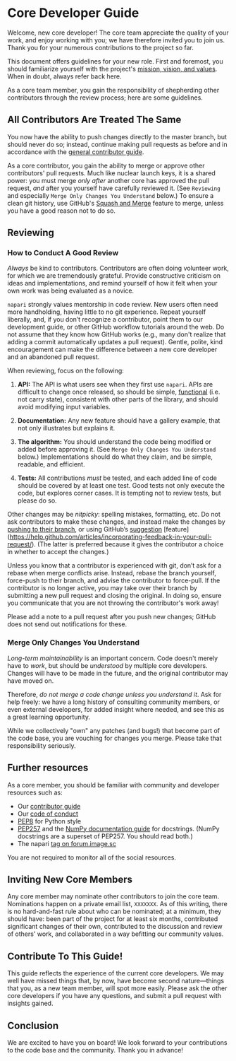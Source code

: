 # Core Developer Guide

Welcome, new core developer!  The core team appreciate the quality of
your work, and enjoy working with you; we have therefore invited you
to join us.  Thank you for your numerous contributions to the project
so far.

This document offers guidelines for your new role.  First and
foremost, you should familiarize yourself with the project's
[mission, vision, and values](VALUES.md).  When in
doubt, always refer back here.

As a core team member, you gain the responsibility of shepherding
other contributors through the review process; here are some
guidelines.

## All Contributors Are Treated The Same

You now have the ability to push changes directly to the master
branch, but should never do so; instead, continue making pull requests
as before and in accordance with the [general contributor guide](CONTRIBUTING.md).

As a core contributor, you gain the ability to merge or approve
other contributors' pull requests.  Much like nuclear launch keys, it
is a shared power: you must merge *only after* another core has
approved the pull request, *and* after you yourself have carefully
reviewed it.  (See `Reviewing` and especially `Merge Only Changes You
Understand` below.) To ensure a clean git history, use GitHub's
[Squash and Merge](https://help.github.com/articles/merging-a-pull-request/#merging-a-pull-request-on-github)
feature to merge, unless you have a good reason not to do so.

## Reviewing

### How to Conduct A Good Review

*Always* be kind to contributors. Contributors are often doing
volunteer work, for which we are tremendously grateful. Provide
constructive criticism on ideas and implementations, and remind
yourself of how it felt when your own work was being evaluated as a
novice.

`napari` strongly values mentorship in code review.  New users
often need more handholding, having little to no git
experience. Repeat yourself liberally, and, if you don’t recognize a
contributor, point them to our development guide, or other GitHub
workflow tutorials around the web. Do not assume that they know how
GitHub works (e.g., many don't realize that adding a commit
automatically updates a pull request). Gentle, polite, kind
encouragement can make the difference between a new core developer and
an abandoned pull request.

When reviewing, focus on the following:

1. **API:** The API is what users see when they first use
   `napari`. APIs are difficult to change once released, so
   should be simple, [functional](https://en.wikipedia.org/wiki/Functional_programming) (i.e. not
   carry state), consistent with other parts of the library, and
   should avoid modifying input variables.   

2. **Documentation:** Any new feature should have a gallery
   example, that not only illustrates but explains it.

3. **The algorithm:** You should understand the code being modified or
   added before approving it.  (See `Merge Only Changes You
   Understand` below.) Implementations should do what they claim,
   and be simple, readable, and efficient.

4. **Tests:** All contributions  *must* be tested, and
   each added line of code should be covered by at least one test. Good
   tests not only execute the code, but explores corner cases.  It is tempting
   not to review tests, but please do so.

Other changes may be *nitpicky*: spelling mistakes, formatting,
etc. Do not ask contributors to make these changes, and instead
make the changes by [pushing to their branch](https://help.github.com/articles/committing-changes-to-a-pull-request-branch-created-from-a-fork/), or using GitHub’s [suggestion](https://help.github.com/articles/commenting-on-a-pull-request/) [feature]
(https://help.github.com/articles/incorporating-feedback-in-your-pull-request/).
(The latter is preferred because it gives the contributor a choice in
whether to accept the changes.)

Unless you know that a contributor is experienced with git, don’t
ask for a rebase when merge conflicts arise. Instead, rebase the
branch yourself, force-push to their branch, and advise the contributor to force-pull.  If the contributor is
no longer active, you may take over their branch by submitting a new pull
request and closing the original. In doing so, ensure you communicate
that you are not throwing the contributor's work away!

Please add a note to a pull request after you push new changes; GitHub
does not send out notifications for these.

### Merge Only Changes You Understand

*Long-term maintainability* is an important concern.  Code doesn't
merely have to *work*, but should be *understood* by multiple core
developers.  Changes will have to be made in the future, and the
original contributor may have moved on.

Therefore, *do not merge a code change unless you understand it*. Ask
for help freely: we have a long history of consulting community
members, or even external developers, for added insight where needed,
and see this as a great learning opportunity.

While we collectively "own" any patches (and bugs!) that become part
of the code base, you are vouching for changes you merge.  Please take
that responsibility seriously.

## Further resources

As a core member, you should be familiar with community and developer
resources such as:

-  Our [contributor guide](CONTRIBUTING.md)
-  Our [code of conduct](CODE_OF_CONDUCT.md)
-  [PEP8](https://www.python.org/dev/peps/pep-0008/) for Python style
-  [PEP257](https://www.python.org/dev/peps/pep-0257/) and the
   [NumPy documentation guide](https://docs.scipy.org/doc/numpy/docs/howto_document.html)
   for docstrings. (NumPy docstrings are a superset of PEP257. You
   should read both.)
-  The napari [tag on forum.image.sc](https://forum.image.sc/tags/napari)

You are not required to monitor all of the social resources.

## Inviting New Core Members

Any core member may nominate other contributors to join the core team.
Nominations happen on a private email list, `XXXXXXX`. As of this writing,
there is no hard-and-fast rule about who can be nominated; at a minimum,
they should have: been part of the project for at least six months, contributed
significant changes of their own, contributed to the discussion and
review of others' work, and collaborated in a way befitting our
community values.

## Contribute To This Guide!

This guide reflects the experience of the current core developers.  We
may well have missed things that, by now, have become second
nature—things that you, as a new team member, will spot more easily.
Please ask the other core developers if you have any questions, and
submit a pull request with insights gained.

## Conclusion

We are excited to have you on board!  We look forward to your
contributions to the code base and the community.  Thank you in
advance!
